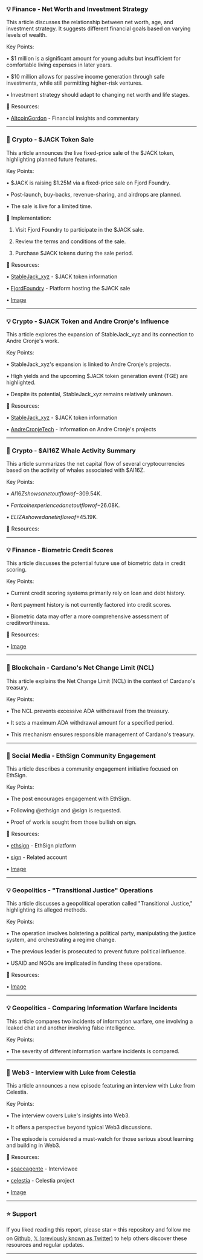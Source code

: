 ### 💡 Finance - Net Worth and Investment Strategy

This article discusses the relationship between net worth, age, and investment strategy.  It suggests different financial goals based on varying levels of wealth.

Key Points:

• $1 million is a significant amount for young adults but insufficient for comfortable living expenses in later years.


• $10 million allows for passive income generation through safe investments, while still permitting higher-risk ventures.


• Investment strategy should adapt to changing net worth and life stages.


🔗 Resources:

• [AltcoinGordon](https://x.com/AltcoinGordon) - Financial insights and commentary


---

### 🚀 Crypto - $JACK Token Sale

This article announces the live fixed-price sale of the $JACK token, highlighting planned future features.

Key Points:

• $JACK is raising $1.25M via a fixed-price sale on Fjord Foundry.


•  Post-launch, buy-backs, revenue-sharing, and airdrops are planned.


• The sale is live for a limited time.


🚀 Implementation:

1. Visit Fjord Foundry to participate in the $JACK sale.


2. Review the terms and conditions of the sale.


3. Purchase $JACK tokens during the sale period.



🔗 Resources:

• [StableJack_xyz](https://x.com/StableJack_xyz) - $JACK token information


• [FjordFoundry](https://x.com/FjordFoundry) - Platform hosting the $JACK sale


• [Image](https://pbs.twimg.com/media/Gm9t7aQWYAASXPw?format=jpg&name=small)


---

### 💡 Crypto - $JACK Token and Andre Cronje's Influence

This article explores the expansion of StableJack_xyz and its connection to Andre Cronje's work.

Key Points:

• StableJack_xyz's expansion is linked to Andre Cronje's projects.


• High yields and the upcoming $JACK token generation event (TGE) are highlighted.


• Despite its potential, StableJack_xyz remains relatively unknown.


🔗 Resources:

• [StableJack_xyz](https://x.com/StableJack_xyz) - $JACK token information


• [AndreCronjeTech](https://x.com/AndreCronjeTech) - Information on Andre Cronje's projects


---

### 🤖 Crypto - $AI16Z Whale Activity Summary

This article summarizes the net capital flow of several cryptocurrencies based on the activity of whales associated with $AI16Z.

Key Points:

• $AI16Z shows a net outflow of -$309.54K.


• $Fartcoin experienced a net outflow of -$26.08K.


• $ELIZA showed a net inflow of +$45.19K.


🔗 Resources:


---

### 💡 Finance - Biometric Credit Scores

This article discusses the potential future use of biometric data in credit scoring.

Key Points:

• Current credit scoring systems primarily rely on loan and debt history.


• Rent payment history is not currently factored into credit scores.


• Biometric data may offer a more comprehensive assessment of creditworthiness.


🔗 Resources:

• [Image](https://pbs.twimg.com/media/Gm9xe6zbkAASCRH?format=jpg&name=small)


---

### 🤖 Blockchain - Cardano's Net Change Limit (NCL)

This article explains the Net Change Limit (NCL) in the context of Cardano's treasury.

Key Points:

• The NCL prevents excessive ADA withdrawal from the treasury.


• It sets a maximum ADA withdrawal amount for a specified period.


• This mechanism ensures responsible management of Cardano's treasury.



---

### 🚀 Social Media - EthSign Community Engagement

This article describes a community engagement initiative focused on EthSign.

Key Points:

• The post encourages engagement with EthSign.


• Following @ethsign and @sign is requested.


• Proof of work is sought from those bullish on sign.



🔗 Resources:

• [ethsign](https://x.com/ethsign) - EthSign platform


• [sign](https://x.com/sign) - Related account


• [Image](https://pbs.twimg.com/media/Gm9rebcWoAERF9B?format=jpg&name=small)


---

### 💡 Geopolitics - "Transitional Justice" Operations

This article discusses a geopolitical operation called "Transitional Justice," highlighting its alleged methods.

Key Points:

• The operation involves bolstering a political party, manipulating the justice system, and orchestrating a regime change.


• The previous leader is prosecuted to prevent future political influence.


• USAID and NGOs are implicated in funding these operations.



🔗 Resources:

• [Image](https://pbs.twimg.com/amplify_video_thumb/1904754282152550405/img/qqnR1l_3synLj8IE.jpg)


---

### 💡 Geopolitics - Comparing Information Warfare Incidents

This article compares two incidents of information warfare, one involving a leaked chat and another involving false intelligence.

Key Points:

• The severity of different information warfare incidents is compared.



---

### 🚀 Web3 - Interview with Luke from Celestia

This article announces a new episode featuring an interview with Luke from Celestia.

Key Points:

• The interview covers Luke's insights into Web3.


• It offers a perspective beyond typical Web3 discussions.


• The episode is considered a must-watch for those serious about learning and building in Web3.



🔗 Resources:

• [spaceagente](https://x.com/spaceagente) - Interviewee


• [celestia](https://x.com/celestia) - Celestia project


• [Image](https://pbs.twimg.com/ext_tw_video_thumb/1904835872052170753/pu/img/DgiWB_XBBcNtY8jJ.jpg)


---

### ⭐️ Support

If you liked reading this report, please star ⭐️ this repository and follow me on [Github](https://github.com/Drix10), [𝕏 (previously known as Twitter)](https://x.com/DRIX_10_) to help others discover these resources and regular updates.

---